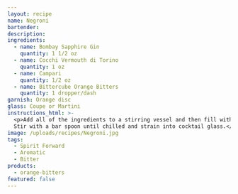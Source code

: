 ```yaml
---
layout: recipe
name: Negroni
bartender:
description:
ingredients:
  - name: Bombay Sapphire Gin
    quantity: 1 1/2 oz
  - name: Cocchi Vermouth di Torino
    quantity: 1 oz
  - name: Campari
    quantity: 1/2 oz
  - name: Bittercube Orange Bitters
    quantity: 1 dropper/dash
garnish: Orange disc
glass: Coupe or Martini
instructions_html: >-
  <p>Add all of the ingredients to a stirring vessel and then fill with ice.
  Stir with a bar spoon until chilled and strain into cocktail glass.</p>
image: /uploads/recipes/Negroni.jpg
tags:
  - Spirit Forward
  - Aromatic
  - Bitter
products:
  - orange-bitters
featured: false
---
```



